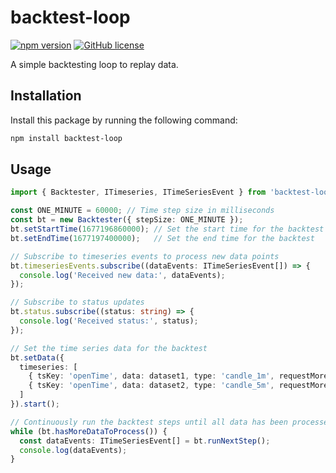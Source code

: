 # backtest-loop

[![npm version](https://badge.fury.io/js/%40focus1691%2Fbacktest-loop.svg)](https://www.npmjs.com/package/backtest-loop)
[![GitHub license](https://img.shields.io/github/license/focus1691/backtest-loop.svg)](https://github.com/focus1691/backtest-loop/blob/master/LICENSE)

A simple backtesting loop to replay data.

## Installation

Install this package by running the following command:

```bash
npm install backtest-loop
```

## Usage

```ts
import { Backtester, ITimeseries, ITimeSeriesEvent } from 'backtest-loop';

const ONE_MINUTE = 60000; // Time step size in milliseconds
const bt = new Backtester({ stepSize: ONE_MINUTE });
bt.setStartTime(1677196860000); // Set the start time for the backtest
bt.setEndTime(1677197400000);   // Set the end time for the backtest

// Subscribe to timeseries events to process new data points
bt.timeseriesEvents.subscribe((dataEvents: ITimeSeriesEvent[]) => {
  console.log('Received new data:', dataEvents);
});

// Subscribe to status updates
bt.status.subscribe((status: string) => {
  console.log('Received status:', status);
});

// Set the time series data for the backtest
bt.setData({
  timeseries: [
    { tsKey: 'openTime', data: dataset1, type: 'candle_1m', requestMoreData: false, isComplete: false },
    { tsKey: 'openTime', data: dataset2, type: 'candle_5m', requestMoreData: false, isComplete: false },
  ]
}).start();

// Continuously run the backtest steps until all data has been processed
while (bt.hasMoreDataToProcess()) {
  const dataEvents: ITimeSeriesEvent[] = bt.runNextStep();
  console.log(dataEvents);
}

```
